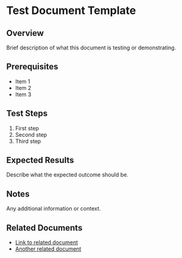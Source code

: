 # Test Document Template

## Overview
Brief description of what this document is testing or demonstrating.

## Prerequisites
* Item 1
* Item 2
* Item 3

## Test Steps
1. First step
2. Second step
3. Third step

## Expected Results
Describe what the expected outcome should be.

## Notes
Any additional information or context.

## Related Documents
* [Link to related document](#)
* [Another related document](#)